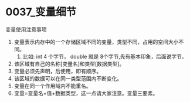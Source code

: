 # 0037_变量细节
变量使用注意事项

1. 变量表示内存中的一个存储区域不同的变量，类型不同，占用的空间大小不同。
    1. 比如: int 4 个字节， double 就是 8个字节,先有基本印象，后面说字节。
2. 该区域有自己的名称[变量名]和类型[数据类型]。
3. 变量必须先声明，后使用，即有顺序。
4. 该区域的数据可以在同一类型范围内不断变化。
5. 变量在同一个作用域内不能重名。
6. 变量=变量名+值+数据类型，这一点请大家注意。变量三要素。
